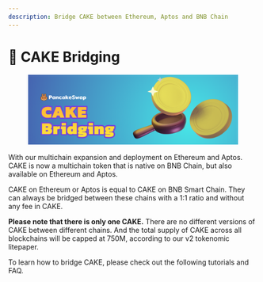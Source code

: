 ```yaml
---
description: Bridge CAKE between Ethereum, Aptos and BNB Chain
---
```


# 🌉 CAKE Bridging

<figure><img src="../../.gitbook/assets/image (49) (1).png" alt=""><figcaption></figcaption></figure>

With our multichain expansion and deployment on Ethereum and Aptos. CAKE is now a multichain token that is native on BNB Chain, but also available on Ethereum and Aptos.

CAKE on Ethereum or Aptos is equal to CAKE on BNB Smart Chain. They can always be bridged between these chains with a 1:1 ratio and without any fee in CAKE.

**Please note that there is only one CAKE.** There are no different versions of CAKE between different chains. And the total supply of CAKE across all blockchains will be capped at 750M, according to our v2 tokenomic litepaper.

To learn how to bridge CAKE, please check out the following tutorials and FAQ.

